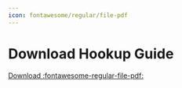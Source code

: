 ```yaml
---
icon: fontawesome/regular/file-pdf
---
```



# Download Hookup Guide
[Download :fontawesome-regular-file-pdf:](../board_files/usb-c_host_shield-hookup_guide.pdf)